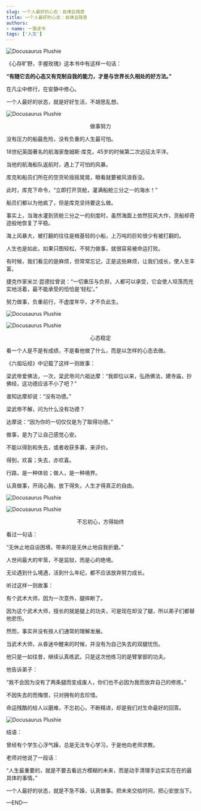 ```yaml
---
slug: 一个人最好的心态：自律且随意
title: 一个人最好的心态：自律且随意
authors: 
- name: 一藻读书
tags: ['人文']
---
```


![Docusaurus Plushie](./0.webp)

《心存旷野，手握玫瑰》这本书中有这样一句话：

**“有随它去的心态又有克制自我的能力，才是与世界长久相处的好方法。”**

在凡尘中修行，在安静中修心。

一个人最好的状态，就是好好生活，不胡思乱想。

![Docusaurus Plushie](./1.webp)


<center>做事努力</center>

没有压力的船最危险，没有负重的人生最可怕。

18世纪英国著名的航海家詹姆斯·库克，45岁的时候第二次远征太平洋。

当他的航海船队返航时，遇上了可怕的风暴。

库克和船员们所在的空货轮摇摇晃晃，眼看就要被风浪吞没。

此时，库克下命令，“立即打开货舱，灌满船舱三分之一的海水！”

船员们都以为他疯了，但是库克坚持要这么做。

事实上，当海水灌到货舱三分之一的刻度时，虽然海面上依然狂风大作，货船却奇迹般地恢复了平稳。

海上风暴大，被打翻的往往是根基轻的小船，上万吨的巨轮很少有被打翻的。

人生也是如此，如果只图轻松，不努力做事，就很容易被命运打败。

有时候，我们看见的是麻烦，但常常忘记，正是这些麻烦，让我们成长，使人生丰富。

捷克作家米兰·昆德拉曾说：“一切重压与负担，人都可以承受，它会使人坦荡而充实地活着，最不能承受的恰恰是‘轻松’。”

努力做事，负重前行，不虚度年华，才不负此生。

![Docusaurus Plushie](./1.1.webp)


![Docusaurus Plushie](./2.webp)


<center>心态稳定</center>

看一个人是不是有成绩，不是看他做了什么，而是以怎样的心态去做。

《六祖坛经》中记载了这样一则故事：

梁武帝爱佛法，一次，梁武帝问六祖达摩：“我即位以来，弘扬佛法，建寺庙，抄佛经，这功德应该不小了吧？”

谁知达摩却说：“没有功德。”

梁武帝不解，问为什么没有功德？

达摩说：“因为你的一切仅仅是为了取得功德。”

做事，是为了让自己感觉心安。

不能以得到和失去，或者收获多寡，来评价。

得到，欢喜；失去，亦欢喜。

行路，是一种体验；做人，是一种境界。

认真做事，开阔心胸，放下得失，人生才得真正的自由。

![Docusaurus Plushie](./2.1.webp)


![Docusaurus Plushie](./3.webp)


<center>不忘初心，方得始终</center>

看过一句话：

“无休止地自设困境，带来的是无休止地自我折磨。”

人世间最大的牢笼，不是监狱，而是心的绝境。

无论遇到什么境遇，活到什么年纪，都不应该放弃努力成长。

听过这样一则故事：

有个武术大师，因为一次意外，腿摔断了。

因为这个武术大师，擅长的就是腿上的功夫，可是现在却没了腿，所以弟子们都替他悲伤。

然而，事实并没有按人们通常的理解发展。

当武术大师，从昏迷中醒来的时候，并没有为自己失去的双腿忧伤。

他只是一如往昔，继续认真练武，只是这次他练习的是臂掌部的功夫。

他告诉弟子：

“我不会因为没有了两条腿而变成废人，你们也不必因为我而放弃自己的修炼。”

不因失去的而悔恨，只对拥有的去珍惜。

命运残酷的给人以磨难，不忘初心，不断精进，却是我们对生命最好的回答。

![Docusaurus Plushie](./3.1.webp)

结语：

曾经有个学生心浮气躁，总是无法专心学习，于是他向老师求教。

老师对他说了一段话：

“人生最重要的，就是不要去看远方模糊的未来，而是动手清理手边实实在在的最具体的事情。”

一个人最好的状态，就是不急不躁，认真做事。把未来交给时间，把心安放当下。

—END—